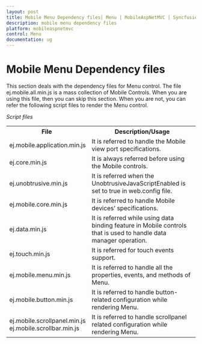 ```yaml
---
layout: post
title: Mobile Menu Dependency files| Menu | MobileAspNetMVC | Syncfusion
description: mobile menu dependency files
platform: mobileaspnetmvc
control: Menu
documentation: ug
---
```


# Mobile Menu Dependency files

This section deals with the dependency files for Menu control. The file ej.mobile.all.min.js is a mass collection of Mobile Controls. When you are using this file, then you can skip this section. When you are not, you can refer the following script files to render the Menu control.

_Script files_

<table>
<tr>
<th>
File </th><th>
Description/Usage</th></tr>
<tr>
<td>
ej.mobile.application.min.js</td><td>
It is referred to handle the Mobile view port specifications.</td></tr>
<tr>
<td>
ej.core.min.js</td><td>
It is always referred before using the Mobile controls.</td></tr>
<tr>
<td>
ej.unobtrusive.min.js</td><td>
It is referred when the UnobtrusiveJavaScriptEnabled is set to true in web.config file.</td></tr>
<tr>
<td>
ej.mobile.core.min.js</td><td>
It is referred to handle Mobile devices’ specifications.</td></tr>
<tr>
<td>
ej.data.min.js</td><td>
It is referred while using data binding feature in Mobile controls that is used to handle data manager operation.</td></tr>
<tr>
<td>
ej.touch.min.js</td><td>
It is referred for touch events support.</td></tr>
<tr>
<td>
ej.mobile.menu.min.js</td><td>
It is referred to handle all the properties, events, and methods of Menu.</td></tr>
<tr>
<td>
ej.mobile.button.min.js</td><td>
It is referred to handle button-related configuration while rendering Menu.</td></tr>
<tr>
<td>
ej.mobile.scrollpanel.min.js<br>ej.mobile.scrollbar.min.js</td><td>
It is referred to handle scrollpanel related configuration while rendering Menu.</td></tr>
</table>

